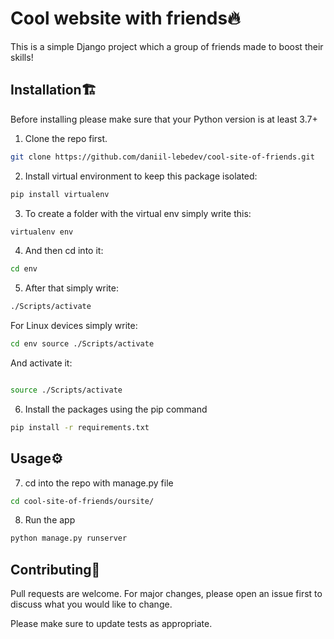 # Cool website with friends🔥

This is a simple Django project which a group of friends made to boost their skills!

## Installation🏗️

Before installing please make sure that your Python version is at least 3.7+

1. Clone the repo first.

```bash
git clone https://github.com/daniil-lebedev/cool-site-of-friends.git
```

2. Install virtual environment to keep this package isolated:

```bash
pip install virtualenv
```
3. To create a folder with the virtual env simply write this:

```bash
virtualenv env
```

4. And then cd into it:

```bash
cd env
```

5. After that simply write:

```bash
./Scripts/activate
```

For Linux devices simply write:

```bash
cd env source ./Scripts/activate
```

And activate it:
```bash

source ./Scripts/activate
```

6. Install the packages using the pip command

```bash
pip install -r requirements.txt
```

## Usage⚙️
7. cd into the repo with manage.py file

```bash
cd cool-site-of-friends/oursite/
```

8. Run the app
```bash
python manage.py runserver
```

## Contributing👯
Pull requests are welcome. For major changes, please open an issue first to discuss what you would like to change.

Please make sure to update tests as appropriate.
